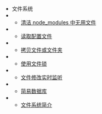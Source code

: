 * 文件系统
* * [清洁 node_modules 中无用文件](/fs/prune-node_modules.md)
* * [读取配置文件](/fs/read-config.md)
* * [拷贝文件或文件夹](/fs/copy.md)
* * [使用文件锁](/fs/file-lock.md)
* * [文件修改实时监听](/fs/watch.md)
* * [简易数据库](/fs/simple-db.md)
* * [文件系统简介](/fs/sys.md) 
